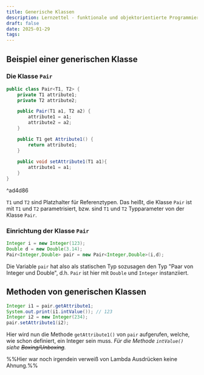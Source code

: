 ```yaml
---
title: Generische Klassen
description: Lernzettel - funktionale und objektorientierte Programmierung
draft: false
date: 2025-01-29
tags:
---
```

## Beispiel einer generischen Klasse
### Die Klasse `Pair`
```java
public class Pair<T1, T2> {
	private T1 attribute1;
	private T2 attribute2;

	public Pair(T1 a1, T2 a2) {
		attribute1 = a1;
		attribute2 = a2;
	}

	public T1 get Attribute1() {
		return attribute1;
	}
	
	public void setAttribute1(T1 a1){
		attribute1 = a1;
	}
}
```

^ad4d86

`T1` und `T2` sind Platzhalter für Referenztypen. Das heißt, die Klasse `Pair` ist mit `T1` und `T2` parametrisiert, bzw. sind `T1` und `T2` Typparameter von der Klasse `Pair`.
### Einrichtung der Klasse `Pair`
```java
Integer i = new Integer(123);
Double d = new Double(3.14);
Pair<Integer,Double> pair = new Pair<Integer,Double>(i,d);
```
Die Variable `pair` hat also als statischen Typ sozusagen den Typ "Paar von Integer und Double", d.h. `Pair` ist hier mit `Double` und `Integer` instanziiert.
## Methoden von generischen Klassen
```java
Integer i1 = pair.getAttribute1;
System.out.print(i1.intValue()); // 123
Integer i2 = new Integer(234);
pair.setAttribute1(i2);
```
Hier wird nun die Methode `getAttribute1()` von `pair` aufgerufen, welche, wie schon definiert, ein Integer sein muss. *Für die Methode `intValue()` siehe ~~Boxing/Unboxing~~.*

%%Hier war noch irgendein verweiß von Lambda Ausdrücken keine Ahnung.%%